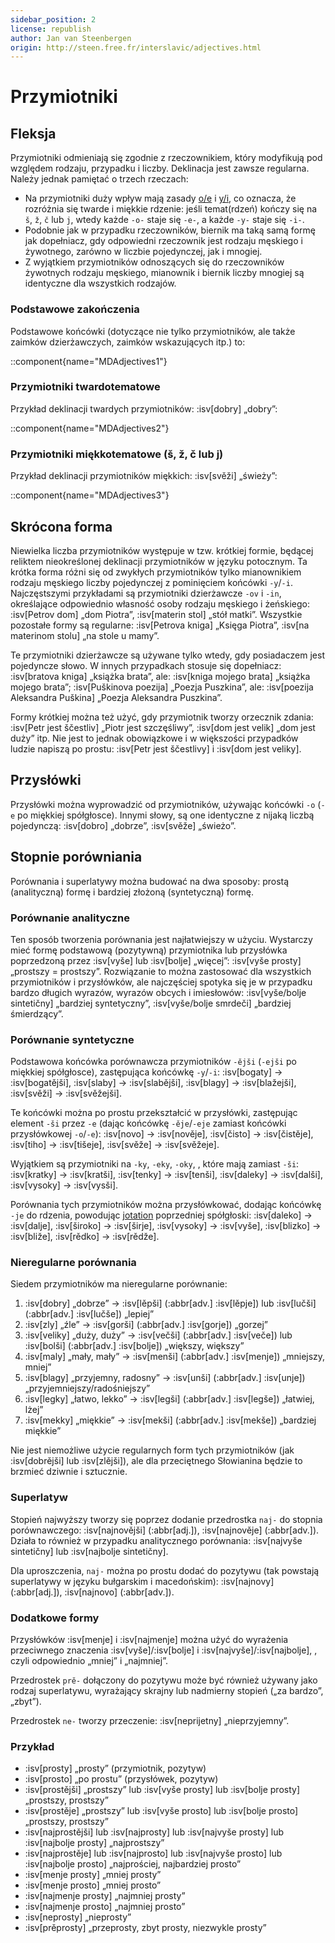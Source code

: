```yaml
---
sidebar_position: 2
license: republish
author: Jan van Steenbergen
origin: http://steen.free.fr/interslavic/adjectives.html
---
```


# Przymiotniki

## Fleksja

Przymiotniki odmieniają się zgodnie z rzeczownikiem, który modyfikują pod względem rodzaju, przypadku i liczby. Deklinacja jest zawsze regularna. Należy jednak pamiętać o trzech rzeczach:

- Na przymiotniki duży wpływ mają zasady [o/e][1] i [y/i][2], co oznacza, że rozróżnia się twarde i miękkie rdzenie: jeśli temat(rdzeń) kończy się na `š`, `ž`, `č`  lub `j`, wtedy każde `-o-` staje się `-e-`, a każde `-y-` staje się `-i-`.
- Podobnie jak w przypadku rzeczowników, biernik ma taką samą formę jak dopełniacz, gdy odpowiedni rzeczownik jest rodzaju męskiego i żywotnego, zarówno w liczbie pojedynczej, jak i mnogiej.
- Z wyjątkiem przymiotników odnoszących się do rzeczowników żywotnych rodzaju męskiego, mianownik i biernik liczby mnogiej są identyczne dla wszystkich rodzajów.

### Podstawowe zakończenia

Podstawowe końcówki (dotyczące nie tylko przymiotników, ale także zaimków dzierżawczych, zaimków wskazujących itp.) to:

::component{name="MDAdjectives1"}

### Przymiotniki twardotematowe

Przykład deklinacji twardych przymiotników: :isv[dobry] „dobry”:

::component{name="MDAdjectives2"}

### Przymiotniki miękkotematowe (š, ž, č lub j)

Przykład deklinacji przymiotników miękkich: :isv[svěži] „świeży”:

::component{name="MDAdjectives3"}

## Skrócona forma

Niewielka liczba przymiotników występuje w tzw. krótkiej formie, będącej reliktem nieokreślonej deklinacji przymiotników w języku potocznym. Ta krótka forma różni się od zwykłych przymiotników tylko mianownikiem rodzaju męskiego liczby pojedynczej z pominięciem końcówki `-y`/`-i`. Najczęstszymi przykładami są przymiotniki dzierżawcze `-ov` i `-in`, określające odpowiednio własność osoby rodzaju męskiego i żeńskiego: :isv[Petrov dom] „dom Piotra”, :isv[materin stol] „stół matki”. Wszystkie pozostałe formy są regularne: :isv[Petrova kniga] „Księga Piotra”, :isv[na materinom stolu] „na stole u mamy”.

Te przymiotniki dzierżawcze są używane tylko wtedy, gdy posiadaczem jest pojedyncze słowo. W innych przypadkach stosuje się dopełniacz: :isv[bratova kniga] „książka brata”, ale: :isv[kniga mojego brata] „książka mojego brata”; :isv[Puškinova poezija] „Poezja Puszkina”, ale: :isv[poezija Aleksandra Puškina] „Poezja Aleksandra Puszkina”.

Formy krótkiej można też użyć, gdy przymiotnik tworzy orzecznik zdania: :isv[Petr jest ščestliv] „Piotr jest szczęśliwy”, :isv[dom jest velik] „dom jest duży” itp. Nie jest to jednak obowiązkowe i w większości przypadków ludzie napiszą po prostu: :isv[Petr jest ščestlivy] i :isv[dom jest veliky].

## Przysłówki

Przysłówki można wyprowadzić od przymiotników, używając końcówki `-o` (`-e` po miękkiej spółgłosce). Innymi słowy, są one identyczne z nijaką liczbą pojedynczą: :isv[dobro] „dobrze”, :isv[svěže] „świeżo”.

## Stopnie porówniania

Porównania i superlatywy można budować na dwa sposoby: prostą (analityczną) formę i bardziej złożoną (syntetyczną) formę.

### Porównanie analityczne

Ten sposób tworzenia porównania jest najłatwiejszy w użyciu. Wystarczy mieć formę podstawową (pozytywną) przymiotnika lub przysłówka poprzedzoną przez :isv[vyše] lub :isv[bolje] „więcej”: :isv[vyše prosty] „prostszy = prostszy”. Rozwiązanie to można zastosować dla wszystkich przymiotników i przysłówków, ale najczęściej spotyka się je w przypadku bardzo długich wyrazów, wyrazów obcych i imiesłowów: :isv[vyše/bolje sintetičny] „bardziej syntetyczny”, :isv[vyše/bolje smrdeči] „bardziej śmierdzący”.

### Porównanie syntetyczne

Podstawowa końcówka porównawcza przymiotników `-ějši` (`-ejši` po miękkiej spółgłosce), zastępująca końcówkę `-y`/`-i`: :isv[bogaty] → :isv[bogatějši], :isv[slaby]  → :isv[slabějši], :isv[blagy]  → :isv[blažejši], :isv[svěži]  → :isv[svěžejši].

Te końcówki można po prostu przekształcić w przysłówki, zastępując element `-ši` przez `-e` (dając końcówkę `-ěje`/`-eje` zamiast końcówki przysłówkowej `-o`/`-e`): :isv[novo] → :isv[nověje], :isv[čisto]  → :isv[čistěje], :isv[tiho]  → :isv[tišeje], :isv[svěže] → :isv[svěžeje].

Wyjątkiem są przymiotniki na `-ky`, `-eky`, `-oky`, , które mają zamiast `-ši`: :isv[kratky] → :isv[kratši], :isv[tenky]  → :isv[tenši], :isv[daleky]  → :isv[dalši], :isv[vysoky]  → :isv[vysši].

Porównania tych przymiotników można przysłówkować, dodając końcówkę `-je` do rdzenia, powodując [jotation][3] poprzedniej spółgłoski: :isv[daleko] → :isv[dalje], :isv[široko]  → :isv[širje], :isv[vysoky]  → :isv[vyše], :isv[blizko]  → :isv[bliže], :isv[rědko]  → :isv[rědže].

### Nieregularne porównania

Siedem przymiotników ma nieregularne porównanie:

1. :isv[dobry] „dobrze” → :isv[lěpši] (:abbr[adv.] :isv[lěpje]) lub :isv[lučši] (:abbr[adv.] :isv[lučše]) „lepiej”
2. :isv[zly] „źle” → :isv[gorši] (:abbr[adv.] :isv[gorje]) „gorzej”
3. :isv[veliky] „duży, duży” → :isv[večši] (:abbr[adv.] :isv[veče]) lub :isv[bolši] (:abbr[adv.] :isv[bolje]) „większy, większy”
4. :isv[maly] „mały, mały” → :isv[menši] (:abbr[adv.] :isv[menje]) „mniejszy, mniej”
5. :isv[blagy] „przyjemny, radosny” → :isv[unši] (:abbr[adv.] :isv[unje]) „przyjemniejszy/radośniejszy”
6. :isv[legky] „łatwo, lekko” → :isv[legši] (:abbr[adv.] :isv[legše]) „łatwiej, lżej”
7. :isv[mekky] „miękkie” → :isv[mekši] (:abbr[adv.] :isv[mekše]) „bardziej miękkie”

Nie jest niemożliwe użycie regularnych form tych przymiotników (jak :isv[dobrějši] lub :isv[zlějši]), ale dla przeciętnego Słowianina będzie to brzmieć dziwnie i sztucznie.

### Superlatyw

Stopień najwyższy tworzy się poprzez dodanie przedrostka `naj-` do stopnia porównawczego: :isv[najnovějši] (:abbr[adj.]), :isv[najnověje] (:abbr[adv.]). Działa to również w przypadku analitycznego porównania: :isv[najvyše sintetičny] lub :isv[najbolje sintetičny].

Dla uproszczenia, `naj-` można po prostu dodać do pozytywu (tak powstają superlatywy w języku bułgarskim i macedońskim): :isv[najnovy] (:abbr[adj.]), :isv[najnovo] (:abbr[adv.]).

### Dodatkowe formy

Przysłówków :isv[menje] i :isv[najmenje] można użyć do wyrażenia przeciwnego znaczenia :isv[vyše]/:isv[bolje]  i :isv[najvyše]/:isv[najbolje], , czyli odpowiednio „mniej” i „najmniej”.

Przedrostek `prě-` dołączony do pozytywu może być również używany jako rodzaj superlatywu, wyrażający skrajny lub nadmierny stopień („za bardzo”, „zbyt”).

Przedrostek `ne-` tworzy przeczenie: :isv[neprijetny] „nieprzyjemny”.

### Przykład

- :isv[prosty] „prosty” (przymiotnik, pozytyw)
- :isv[prosto] „po prostu” (przysłówek, pozytyw)
- :isv[prostějši] „prostszy” lub :isv[vyše prosty] lub :isv[bolje prosty] „prostszy, prostszy”
- :isv[prostěje] „prostszy” lub :isv[vyše prosto] lub :isv[bolje prosto] „prostszy, prostszy”
- :isv[najprostějši] lub :isv[najprosty] lub :isv[najvyše prosty] lub :isv[najbolje prosty] „najprostszy”
- :isv[najprostěje] lub :isv[najprosto] lub :isv[najvyše prosto] lub :isv[najbolje prosto] „najprościej, najbardziej prosto”
- :isv[menje prosty] „mniej prosty”
- :isv[menje prosto] „mniej prosto”
- :isv[najmenje prosty] „najmniej prosty”
- :isv[najmenje prosto] „najmniej prosto”
- :isv[neprosty] „nieprosty”
- :isv[prěprosty] „przeprosty, zbyt prosty, niezwykle prosty”

[1]: ../phonology.md#o--e

[2]: ../phonology.md#y--ie

[3]: ../phonology.md#iotation
